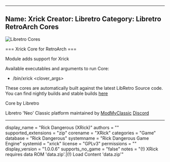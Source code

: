 -----------------------
Name: Xrick
Creator: Libretro
Category: Libretro RetroArch Cores
-----------------------
![Libretro Cores](https://modmyclassic.com/wp-content/uploads/2020/06/LibRetroNeoCoresSmall.png)

=== Xrick Core for RetroArch ===

Module adds support for Xrick

Available executables and arguments to run Core:
- /bin/xrick <rom> <clover_args>

These cores are automatically built against the latest LibRetro Source code. You can find nightly builds and stable builds [here](https://modmyclassic.com/hmodcores)

Core by Libretro

Libretro 'Neo' Classic platform maintained by [ModMyClassic](https://modmyclassic.com) [Discord](https://modmyclassic.com/discord)

-----------------------

display_name = "Rick Dangerous (XRick)"
authors = ""
supported_extensions = "zip"
corename = "XRick"
categories = "Game"
database = "Rick Dangerous"
systemname = "Rick Dangerous Game Engine"
systemid = "xrick"
license = "GPLv3"
permissions = ""
display_version = "1.0.0.6"
supports_no_game = "false"
notes = "(!) XRick requires data ROM 'data.zip'.|(!) Load Content 'data.zip'"
